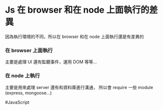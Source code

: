 # Js 在 browser 和在 node 上面執行的差異
因為執行環境的不同，所以在 browser 和在 node 上面執行還是有差異的

### 在 browser 上面執行
主要是處理 UI 還有監聽事件，運用 DOM 等等...


### 在 node 上執行
主要是用來處理 server 還有和資料庫進行溝通，
所以會 require 一些 module (express, mongoose...)

#JavaScript
